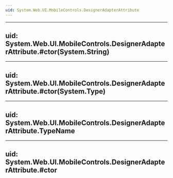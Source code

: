 ```yaml
---
uid: System.Web.UI.MobileControls.DesignerAdapterAttribute
---
```


---
uid: System.Web.UI.MobileControls.DesignerAdapterAttribute.#ctor(System.String)
---

---
uid: System.Web.UI.MobileControls.DesignerAdapterAttribute.#ctor(System.Type)
---

---
uid: System.Web.UI.MobileControls.DesignerAdapterAttribute.TypeName
---

---
uid: System.Web.UI.MobileControls.DesignerAdapterAttribute.#ctor
---
